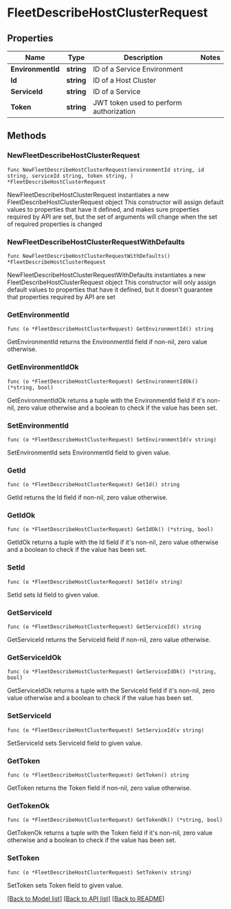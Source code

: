 # FleetDescribeHostClusterRequest

## Properties

Name | Type | Description | Notes
------------ | ------------- | ------------- | -------------
**EnvironmentId** | **string** | ID of a Service Environment | 
**Id** | **string** | ID of a Host Cluster | 
**ServiceId** | **string** | ID of a Service | 
**Token** | **string** | JWT token used to perform authorization | 

## Methods

### NewFleetDescribeHostClusterRequest

`func NewFleetDescribeHostClusterRequest(environmentId string, id string, serviceId string, token string, ) *FleetDescribeHostClusterRequest`

NewFleetDescribeHostClusterRequest instantiates a new FleetDescribeHostClusterRequest object
This constructor will assign default values to properties that have it defined,
and makes sure properties required by API are set, but the set of arguments
will change when the set of required properties is changed

### NewFleetDescribeHostClusterRequestWithDefaults

`func NewFleetDescribeHostClusterRequestWithDefaults() *FleetDescribeHostClusterRequest`

NewFleetDescribeHostClusterRequestWithDefaults instantiates a new FleetDescribeHostClusterRequest object
This constructor will only assign default values to properties that have it defined,
but it doesn't guarantee that properties required by API are set

### GetEnvironmentId

`func (o *FleetDescribeHostClusterRequest) GetEnvironmentId() string`

GetEnvironmentId returns the EnvironmentId field if non-nil, zero value otherwise.

### GetEnvironmentIdOk

`func (o *FleetDescribeHostClusterRequest) GetEnvironmentIdOk() (*string, bool)`

GetEnvironmentIdOk returns a tuple with the EnvironmentId field if it's non-nil, zero value otherwise
and a boolean to check if the value has been set.

### SetEnvironmentId

`func (o *FleetDescribeHostClusterRequest) SetEnvironmentId(v string)`

SetEnvironmentId sets EnvironmentId field to given value.


### GetId

`func (o *FleetDescribeHostClusterRequest) GetId() string`

GetId returns the Id field if non-nil, zero value otherwise.

### GetIdOk

`func (o *FleetDescribeHostClusterRequest) GetIdOk() (*string, bool)`

GetIdOk returns a tuple with the Id field if it's non-nil, zero value otherwise
and a boolean to check if the value has been set.

### SetId

`func (o *FleetDescribeHostClusterRequest) SetId(v string)`

SetId sets Id field to given value.


### GetServiceId

`func (o *FleetDescribeHostClusterRequest) GetServiceId() string`

GetServiceId returns the ServiceId field if non-nil, zero value otherwise.

### GetServiceIdOk

`func (o *FleetDescribeHostClusterRequest) GetServiceIdOk() (*string, bool)`

GetServiceIdOk returns a tuple with the ServiceId field if it's non-nil, zero value otherwise
and a boolean to check if the value has been set.

### SetServiceId

`func (o *FleetDescribeHostClusterRequest) SetServiceId(v string)`

SetServiceId sets ServiceId field to given value.


### GetToken

`func (o *FleetDescribeHostClusterRequest) GetToken() string`

GetToken returns the Token field if non-nil, zero value otherwise.

### GetTokenOk

`func (o *FleetDescribeHostClusterRequest) GetTokenOk() (*string, bool)`

GetTokenOk returns a tuple with the Token field if it's non-nil, zero value otherwise
and a boolean to check if the value has been set.

### SetToken

`func (o *FleetDescribeHostClusterRequest) SetToken(v string)`

SetToken sets Token field to given value.



[[Back to Model list]](../README.md#documentation-for-models) [[Back to API list]](../README.md#documentation-for-api-endpoints) [[Back to README]](../README.md)


